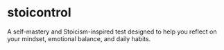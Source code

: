 # stoicontrol
A self-mastery and Stoicism-inspired test designed to help you reflect on your mindset, emotional balance, and daily habits.

